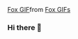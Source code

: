<div class="tenor-gif-embed" data-postid="24544800" data-share-method="host" data-aspect-ratio="1" data-width="100%"><a href="https://tenor.com/view/fox-gif-24544800">Fox GIF</a>from <a href="https://tenor.com/search/fox-gifs">Fox GIFs</a></div> 

### Hi there 👋

<!--
**bbbaipooo/bbbaipooo** is a ✨ _special_ ✨ repository because its `README.md` (this file) appears on your GitHub profile.

Here are some ideas to get you started:

- 🔭 I’m currently working on ...
- 🌱 I’m currently learning ...
- 👯 I’m looking to collaborate on ...
- 🤔 I’m looking for help with ...
- 💬 Ask me about ...
- 📫 How to reach me: ...
- 😄 Pronouns: ...
- ⚡ Fun fact: ...
-->

